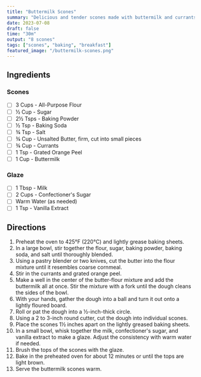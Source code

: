 ```yaml
---
title: "Buttermilk Scones"
summary: "Delicious and tender scones made with buttermilk and currants"
date: 2023-07-08
draft: false
time: "30m"
output: "8 scones"
tags: ["scones", "baking", "breakfast"]
featured_image: "/buttermilk-scones.png"
---
```


## Ingredients

### Scones

- [ ] 3 Cups - All-Purpose Flour
- [ ] ½ Cup - Sugar
- [ ] 2½ Tsps - Baking Powder
- [ ] ½ Tsp - Baking Soda
- [ ] ¾ Tsp - Salt
- [ ] ¾ Cup - Unsalted Butter, firm, cut into small pieces
- [ ] ¾ Cup - Currants
- [ ] 1 Tsp - Grated Orange Peel
- [ ] 1 Cup - Buttermilk

### Glaze

- [ ] 1 Tbsp - Milk
- [ ] 2 Cups - Confectioner's Sugar
- [ ] Warm Water (as needed)
- [ ] 1 Tsp - Vanilla Extract

## Directions

1. Preheat the oven to 425°F (220°C) and lightly grease baking sheets.
2. In a large bowl, stir together the flour, sugar, baking powder, baking soda, and salt until thoroughly blended.
3. Using a pastry blender or two knives, cut the butter into the flour mixture until it resembles coarse cornmeal.
4. Stir in the currants and grated orange peel.
5. Make a well in the center of the butter-flour mixture and add the buttermilk all at once. Stir the mixture with a fork until the dough cleans the sides of the bowl.
6. With your hands, gather the dough into a ball and turn it out onto a lightly floured board.
7. Roll or pat the dough into a ½-inch-thick circle.
8. Using a 2 to 3-inch round cutter, cut the dough into individual scones.
9. Place the scones 1½ inches apart on the lightly greased baking sheets.
10. In a small bowl, whisk together the milk, confectioner's sugar, and vanilla extract to make a glaze. Adjust the consistency with warm water if needed.
11. Brush the tops of the scones with the glaze.
12. Bake in the preheated oven for about 12 minutes or until the tops are light brown.
13. Serve the buttermilk scones warm.
